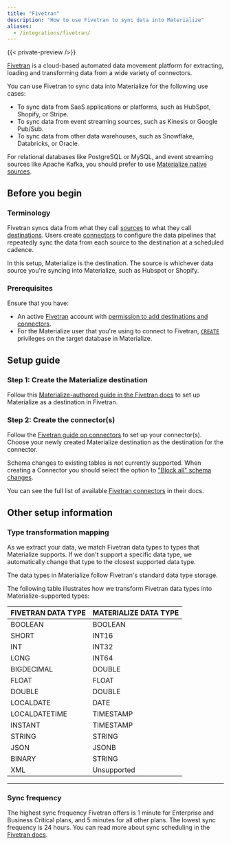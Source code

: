 ```yaml
---
title: "Fivetran"
description: "How to use Fivetran to sync data into Materialize"
aliases:
  - /integrations/fivetran/
---
```


{{< private-preview />}}

[Fivetran](https://www.fivetran.com/) is a cloud-based automated data movement platform for
extracting, loading and transforming data from a wide variety of connectors.

You can use Fivetran to sync data into Materialize for the following use cases:
- To sync data from SaaS applications or platforms, such as HubSpot, Shopify, or Stripe.
- To sync data from event streaming sources, such as Kinesis or Google Pub/Sub.
- To sync data from other data warehouses, such as Snowflake, Databricks, or Oracle.

For relational databases like PostgreSQL or MySQL, and event streaming sources like Apache Kafka,
you should prefer to use [Materialize native sources](/sql/create-source/).

## Before you begin
### Terminology
Fivetran syncs data from what they call
[sources](https://fivetran.com/docs/getting-started/glossary#source) to what they call
[destinations](https://fivetran.com/docs/getting-started/glossary#destination). Users create
[connectors](https://fivetran.com/docs/getting-started/glossary#connector) to configure the data
pipelines that repeatedly sync the data from each source to the destination at a scheduled cadence.

In this setup, Materialize is the destination. The source is whichever data source you're syncing
into Materialize, such as Hubspot or Shopify.

### Prerequisites
Ensure that you have:
- An active [Fivetran](https://www.fivetran.com/) account with
[permission to add destinations and connectors](https://fivetran.com/docs/using-fivetran/fivetran-dashboard/account-management/role-based-access-control#legacyandnewrbacmodel).
- For the Materialize user that you're using to connect to Fivetran,
[`CREATE`](/manage/access-control/#privileges) privileges on the
target database in Materialize.

## Setup guide
### Step 1: Create the Materialize destination
Follow this
[Materialize-authored guide in the Fivetran docs](https://fivetran.com/docs/destinations/materialize/setup-guide#materializesetupguide) to set up Materialize as a destination in Fivetran.

### Step 2: Create the connector(s)
Follow the
[Fivetran guide on connectors](https://fivetran.com/docs/using-fivetran/fivetran-dashboard/connectors#overview)
to set up your connector(s). Choose your newly created Materialize destination as the destination
for the connector.

Schema changes to existing tables is not currently supported. When creating a Connector you should
select the option to
["Block all" schema changes](https://fivetran.com/docs/using-fivetran/fivetran-dashboard/connectors/schema#defineschemachangehandlingsettings).

You can see the full list of available [Fivetran connectors](https://fivetran.com/docs/connectors)
in their docs.

## Other setup information
### Type transformation mapping
As we extract your data, we match Fivetran data types to types that Materialize supports. If we don't
support a specific data type, we automatically change that type to the closest supported data type.

The data types in Materialize follow Fivetran's standard data type storage.

The following table illustrates how we transform Fivetran data types into Materialize-supported
types:

| FIVETRAN DATA TYPE | MATERIALIZE DATA TYPE |
|--------------------|-----------------------|
| BOOLEAN            | BOOLEAN               |
| SHORT              | INT16                 |
| INT                | INT32                 |
| LONG               | INT64                 |
| BIGDECIMAL         | DOUBLE                |
| FLOAT              | FLOAT                 |
| DOUBLE             | DOUBLE                |
| LOCALDATE          | DATE                  |
| LOCALDATETIME      | TIMESTAMP             |
| INSTANT            | TIMESTAMP             |
| STRING             | STRING                |
| JSON               | JSONB                 |
| BINARY             | STRING                |
| XML                | Unsupported           |

----

### Sync frequency
The highest sync frequency Fivetran offers is 1 minute for Enterprise and Business Critical plans,
and 5 minutes for all other plans. The lowest sync frequency is 24 hours. You can read more about
sync scheduling in the
[Fivetran docs](https://fivetran.com/docs/core-concepts/syncoverview#syncfrequencyandscheduling).
